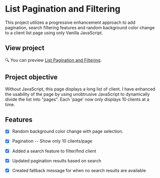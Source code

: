 # List Pagination and Filtering


This project utilizes a progressive enhancement approach to add pagination, search filtering features and random background color change to a client list page using only Vanilla JavaScript. 

## View project
:mag:
You can preview [List Pagination and Filtering](https://nermienbarakat.github.io/list_pagination_and_filtering_JS/).


## Project objective
Without JavaScript, this page displays a long list of client. I have enhanced the usability of the page by using unobtrusive JavaScript to dynamically divide the list into "pages". Each 'page' now only displays 10 clients at a time.

## Features
- [x] Random background color change with page selection.
- [x]  Pagination -- Show only 10 clients/page
- [x] Added a search feature to filter/find client
- [x] Updated pagination results based on search
- [x] Created fallback message for when no search results are available

